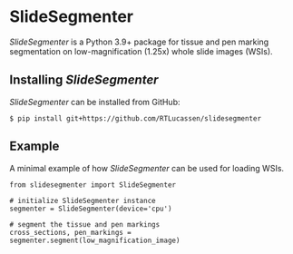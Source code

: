 # SlideSegmenter
*SlideSegmenter* is a Python 3.9+ package for tissue and pen marking segmentation 
on low-magnification (1.25x) whole slide images (WSIs). 

## Installing *SlideSegmenter*
*SlideSegmenter* can be installed from GitHub:
```console
$ pip install git+https://github.com/RTLucassen/slidesegmenter
```

## Example
A minimal example of how *SlideSegmenter* can be used for loading WSIs.
```
from slidesegmenter import SlideSegmenter

# initialize SlideSegmenter instance
segmenter = SlideSegmenter(device='cpu')

# segment the tissue and pen markings
cross_sections, pen_markings = segmenter.segment(low_magnification_image)
```
